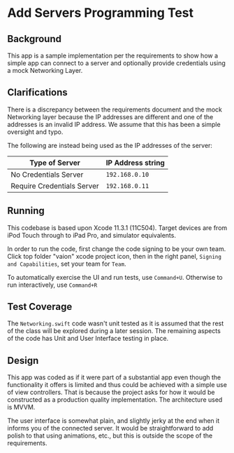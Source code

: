# Add Servers Programming Test

## Background

This app is a sample implementation per the requirements to show how a simple app can connect to a server and optionally provide credentials using a mock Networking Layer.

## Clarifications

There is a discrepancy between the requirements document and the mock Networking layer because the IP addresses are different and one of the addresses is an invalid IP address.  We assume that this has been a simple oversight and typo.

The following are instead being used as the IP addresses of the server:

Type of Server | IP Address string
--- | ---
No Credentials Server | `192.168.0.10`
Require Credentials Server | `192.168.0.11`

## Running

This codebase is based upon Xcode 11.3.1 (11C504).
Target devices are from iPod Touch through to iPad Pro, and simulator equivalents.

In order to run the code, first change the code signing to be your own team. Click top folder "vaion" xcode project icon, then in the right panel, `Signing and Capabilities`, set your team for `Team`.

To automatically exercise the UI and run tests, use `Command+U`.  Otherwise to run interactively, use `Command+R`

## Test Coverage

The `Networking.swift` code wasn't unit tested as it is assumed that the rest of the class will be explored during a later session.  The remaining aspects of the code has Unit and User Interface testing in place.

## Design

This app was coded as if it were part of a substantial app even though the functionality it offers is limited and thus could be achieved with a simple use of view controllers.  That is because the project asks for how it would be constructed as a production quality implementation.  The architecture used is MVVM.

The user interface is somewhat plain, and slightly jerky at the end when it informs you of the connected server.  It would be straightforward to add polish to that using animations, etc., but this is outside the scope of the requirements.
